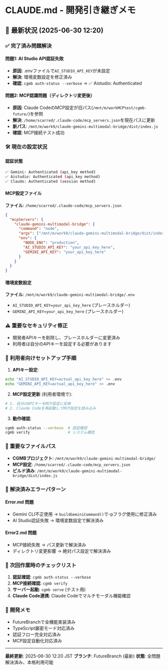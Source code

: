 # CLAUDE.md - 開発引き継ぎメモ

## 🔄 最新状況 (2025-06-30 12:20)

### ✅ **完了済み問題解決**

#### 問題1: AI Studio API認証失敗
- **原因**: .envファイルで`AI_STUDIO_API_KEY`が未設定
- **解決**: 環境変数設定を修正済み
- **確認**: `cgmb auth-status --verbose` → ✅ Aistudio: Authenticated

#### 問題2: MCP認識問題（ディレクトリ変更後）
- **原因**: Claude CodeのMCP設定が旧パス(`/mnt/m/workMCPtest/cgmb-future/`)を参照
- **解決**: `/home/scarred/.claude-code/mcp_servers.json`を現在パスに更新
- **新パス**: `/mnt/m/work9/claude-gemini-multimodal-bridge/dist/index.js`
- **確認**: MCP接続テスト成功

### 🛠️ **現在の設定状況**

#### 認証状態
```bash
✅ Gemini: Authenticated (api_key method)
✅ Aistudio: Authenticated (api_key method)  
✅ Claude: Authenticated (session method)
```

#### MCP設定ファイル
**ファイル**: `/home/scarred/.claude-code/mcp_servers.json`
```json
{
  "mcpServers": {
    "claude-gemini-multimodal-bridge": {
      "command": "node",
      "args": ["/mnt/m/work9/claude-gemini-multimodal-bridge/dist/index.js"],
      "env": {
        "NODE_ENV": "production",
        "AI_STUDIO_API_KEY": "your_api_key_here",
        "GEMINI_API_KEY": "your_api_key_here"
      }
    }
  }
}
```

#### 環境変数設定
**ファイル**: `/mnt/m/work9/claude-gemini-multimodal-bridge/.env`
- `AI_STUDIO_API_KEY=your_api_key_here` (プレースホルダー)
- `GEMINI_API_KEY=your_api_key_here` (プレースホルダー)

### ⚠️ **重要なセキュリティ修正**
- 開発者APIキーを削除し、プレースホルダーに変更済み
- 利用者は自分のAPIキーを設定する必要があります

### 🔧 **利用者向けセットアップ手順**

1. **APIキー設定**:
```bash
echo "AI_STUDIO_API_KEY=actual_api_key_here" >> .env
echo "GEMINI_API_KEY=actual_api_key_here" >> .env
```

2. **MCP設定更新** (利用者環境で):
```bash
# 1. 自分のAPIキーをMCP設定に反映
# 2. Claude Codeを再起動してMCP設定を読み込み
```

3. **動作確認**:
```bash
cgmb auth-status --verbose  # 認証確認
cgmb verify                 # システム確認
```

### 📁 **重要なファイルパス**
- **CGMBプロジェクト**: `/mnt/m/work9/claude-gemini-multimodal-bridge/`
- **MCP設定**: `/home/scarred/.claude-code/mcp_servers.json`
- **ビルド済み**: `/mnt/m/work9/claude-gemini-multimodal-bridge/dist/index.js`

### 🚨 **解決済みエラーパターン**

#### Error.md 問題
- Gemini CLI不正使用 → `buildGeminiCommand()`で-pフラグ使用に修正済み
- AI Studio認証失敗 → 環境変数設定で解決済み

#### Error2.md 問題  
- MCP接続失敗 → パス更新で解決済み
- ディレクトリ変更影響 → 絶対パス設定で解決済み

### 🎯 **次回作業時のチェックリスト**

1. **認証確認**: `cgmb auth-status --verbose`
2. **MCP接続確認**: `cgmb verify`
3. **サーバー起動**: `cgmb serve` (テスト用)
4. **Claude Code連携**: Claude Codeでマルチモーダル機能確認

### 📝 **開発メモ**
- FutureBranchで全機能実装済み
- TypeScript厳密モード対応済み
- 認証フロー完全対応済み
- MCP設定自動化対応済み

---
**最終更新**: 2025-06-30 12:20 JST
**ブランチ**: FutureBranch (最新)
**状態**: 全問題解決済み、本格利用可能